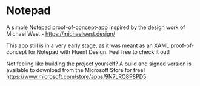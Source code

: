 # Notepad

A simple Notepad proof-of-concept-app inspired by the design work of Michael West - https://michaelwest.design/

This app still is in a very early stage, as it was meant as an XAML proof-of-concept for Notepad with Fluent Design. Feel free to check it out!

Not feeling like building the project yourself? A build and signed version is available to download from the Microsoft Store for free! https://www.microsoft.com/store/apps/9N7LRQ8P8PD5
